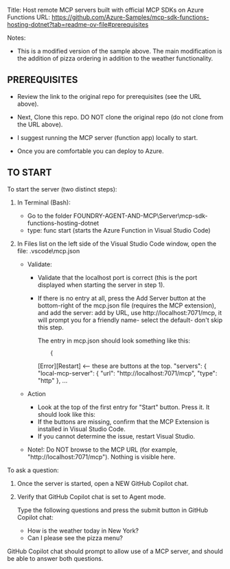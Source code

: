 
Title:  Host remote MCP servers built with official MCP SDKs on Azure Functions
URL:    https://github.com/Azure-Samples/mcp-sdk-functions-hosting-dotnet?tab=readme-ov-file#prerequisites


Notes:
 - This is a modified version of the sample above. The main modification is the addition of pizza ordering
   in addition to the weather functionality.

PREREQUISITES
-------------
 - Review the link to the original repo for prerequisites (see the URL above).
 - Next, Clone this repo. DO NOT clone the original repo (do not clone from the URL above).
 
 - I suggest running the MCP server (function app) locally to start. 
 - Once you are comfortable you can deploy to Azure.

TO START
--------
To start the server (two distinct steps):
 1. In Terminal (Bash):
    - Go to the folder FOUNDRY-AGENT-AND-MCP\Server\mcp-sdk-functions-hosting-dotnet
    - type: func start (starts the Azure Function in Visual Studio Code)

 2. In Files list on the left side of the Visual Studio Code window, open the file: .vscode\mcp.json
    - Validate: 
        - Validate that the localhost port is correct (this is the port displayed when starting the server in step 1).
        - If there is no entry at all, press the Add Server button at the bottom-right of the mcp.json file (requires the MCP extension),
          and add the server: add by URL, use http://localhost:7071/mcp, it will prompt you for a friendly name- select the default- don't skip this step.

          The entry in mcp.json should look something like this:

                  {
            [Error][Restart] <-- these are buttons at the top.
            "servers": {
                "local-mcp-server": {
                    "url": "http://localhost:7071/mcp",
                    "type": "http"
                },
            ...

    - Action
        - Look at the top of the first entry for "Start" button. Press it. It should look like this:
        - If the buttons are missing, confirm that the MCP Extension is installed in Visual Studio Code.
        - If you cannot determine the issue, restart Visual Studio.

    - Note!: Do NOT browse to the MCP URL (for example, "http://localhost:7071/mcp"). Nothing is visible here.

To ask a question:
1. Once the server is started, open a NEW GitHub Copilot chat.
2. Verify that GitHub Copilot chat is set to Agent mode.

    Type the following questions and press the submit button in GitHub Copilot chat:
    - How is the weather today in New York?
    - Can I please see the pizza menu?

GitHub Copilot chat should prompt to allow use of a MCP server, and should be able to answer both questions.